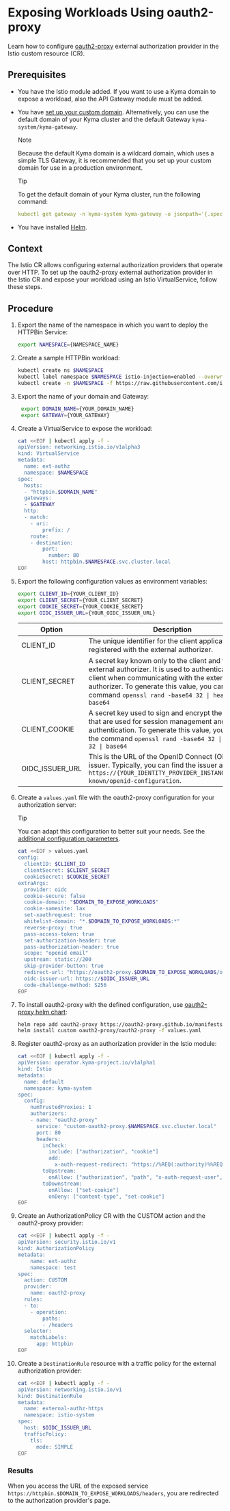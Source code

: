 # Exposing Workloads Using oauth2-proxy

Learn how to configure [oauth2-proxy](https://github.com/oauth2-proxy/manifests/tree/main/helm/oauth2-proxy) external authorization provider in the Istio custom resource (CR).

## Prerequisites
* You have the Istio module added. If you want to use a Kyma domain to expose a workload, also the API Gateway module must be added.
* You have [set up your custom domain](https://kyma-project.io/#/api-gateway/user/tutorials/01-10-setup-custom-domain-for-workload). Alternatively, you can use the default domain of your Kyma cluster and the default Gateway `kyma-system/kyma-gateway`.
  
  > [!NOTE]
  > Because the default Kyma domain is a wildcard domain, which uses a simple TLS Gateway, it is recommended that you set up your custom domain for use in a production environment.

  >[!TIP]
  > To get the default domain of your Kyma cluster, run the following command:
  >```yaml
  >kubectl get gateway -n kyma-system kyma-gateway -o jsonpath='{.spec.servers[0].hosts}'
  >```

* You have installed [Helm](https://helm.sh/docs/intro/install/).

## Context
The Istio CR allows configuring external authorization providers that operate over HTTP. To set up the oauth2-proxy external authorization provider in the Istio CR and expose your workload using an Istio VirtualService, follow these steps.

## Procedure
1. Export the name of the namespace in which you want to deploy the HTTPBin Service:
    ```bash
    export NAMESPACE={NAMESPACE_NAME}
    ```  
2. Create a sample HTTPBin workload:
    ```bash
    kubectl create ns $NAMESPACE
    kubectl label namespace $NAMESPACE istio-injection=enabled --overwrite
    kubectl create -n $NAMESPACE -f https://raw.githubusercontent.com/istio/istio/master/samples/httpbin/httpbin.yaml
    ```
3. Export the name of your domain and Gateway:
   ```bash
    export DOMAIN_NAME={YOUR_DOMAIN_NAME}
    export GATEWAY={YOUR_GATEWAY}
    ```   
4. Create a VirtualService to expose the workload:

    ```bash
    cat <<EOF | kubectl apply -f -
    apiVersion: networking.istio.io/v1alpha3
    kind: VirtualService
    metadata:
      name: ext-authz
      namespace: $NAMESPACE
    spec:
      hosts:
      - "httpbin.$DOMAIN_NAME"
      gateways:
      - $GATEWAY
      http:
      - match:
        - uri:
            prefix: /
        route:
        - destination:
            port:
              number: 80
            host: httpbin.$NAMESPACE.svc.cluster.local
    EOF
    ```

5. Export the following configuration values as environment variables:

    ```bash
    export CLIENT_ID={YOUR_CLIENT_ID}
    export CLIENT_SECRET={YOUR_CLIENT_SECRET}
    export COOKIE_SECRET={YOUR_COOKIE_SECRET}
    export OIDC_ISSUER_URL={YOUR_OIDC_ISSUER_URL}
    ```

    Option | Description |
    ---------|----------|
    CLIENT_ID | 	The unique identifier for the client application that is registered with the external authorizer. |
    CLIENT_SECRET | A secret key known only to the client and the external authorizer. It is used to authenticate the client when communicating with the external authorizer. To generate this value, you can use the command `openssl rand -base64 32 \| head -c 32 \| base64` |
    CLIENT_COOKIE | A secret key used to sign and encrypt the cookies that are used for session management and user authentication. To generate this value, you can use the command `openssl rand -base64 32 \| head -c 32 \| base64` |
    OIDC_ISSUER_URL | This is the URL of the OpenID Connect (OIDC) issuer. Typically, you can find the issuer at `https://{YOUR_IDENTITY_PROVIDER_INSTANCE}/.well-known/openid-configuration`. |

6. Create a `values.yaml` file with the oauth2-proxy configuration for your authorization server:

    >[!TIP]
    > You can adapt this configuration to better suit your needs. See the [additional configuration parameters](https://oauth2-proxy.github.io/oauth2-proxy/configuration/overview/#config-options).

    ```bash
    cat <<EOF > values.yaml
    config:
      clientID: $CLIENT_ID
      clientSecret: $CLIENT_SECRET
      cookieSecret: $COOKIE_SECRET
    extraArgs:
      provider: oidc
      cookie-secure: false
      cookie-domain: "$DOMAIN_TO_EXPOSE_WORKLOADS"
      cookie-samesite: lax
      set-xauthrequest: true
      whitelist-domain: "*.$DOMAIN_TO_EXPOSE_WORKLOADS:*"
      reverse-proxy: true
      pass-access-token: true
      set-authorization-header: true
      pass-authorization-header: true
      scope: "openid email"
      upstream: static://200
      skip-provider-button: true
      redirect-url: "https://oauth2-proxy.$DOMAIN_TO_EXPOSE_WORKLOADS/oauth2/callback"
      oidc-issuer-url: https://$OIDC_ISSUER_URL
      code-challenge-method: S256
    EOF
    ```

7. To install oauth2-proxy with the defined configuration, use [oauth2-proxy helm chart](https://github.com/oauth2-proxy/manifests):

    ```bash
    helm repo add oauth2-proxy https://oauth2-proxy.github.io/manifests
    helm install custom oauth2-proxy/oauth2-proxy -f values.yaml
    ```

8. Register oauth2-proxy as an authorization provider in the Istio module:

    ```bash
    cat <<EOF | kubectl apply -f -
    apiVersion: operator.kyma-project.io/v1alpha1
    kind: Istio
    metadata:
      name: default
      namespace: kyma-system
    spec:
      config:
        numTrustedProxies: 1
        authorizers:
        - name: "oauth2-proxy"
          service: "custom-oauth2-proxy.$NAMESPACE.svc.cluster.local"
          port: 80
          headers:
            inCheck:
              include: ["authorization", "cookie"]
              add:
                x-auth-request-redirect: "https://%REQ(:authority)%%REQ(x-envoy-original-path?:path)%"
            toUpstream:
              onAllow: ["authorization", "path", "x-auth-request-user", "x-auth-request-email", "x-auth-request-access-token"]
            toDownstream:
              onAllow: ["set-cookie"]
              onDeny: ["content-type", "set-cookie"]
    EOF
    ```
9.  Create an AuthorizationPolicy CR with the CUSTOM action and the oauth2-proxy provider:
    ```bash
    cat <<EOF | kubectl apply -f -
    apiVersion: security.istio.io/v1
    kind: AuthorizationPolicy
    metadata:
        name: ext-authz
        namespace: test
    spec:
      action: CUSTOM
      provider:
        name: oauth2-proxy
      rules:
      - to:
        - operation:
            paths:
            - /headers
      selector:
        matchLabels:
          app: httpbin
    EOF
    ```

10. Create a `DestinationRule` resource with a traffic policy for the external authorization provider:
    ```bash
    cat <<EOF | kubectl apply -f -
    apiVersion: networking.istio.io/v1
    kind: DestinationRule
    metadata:
      name: external-authz-https
      namespace: istio-system
    spec:
      host: $OIDC_ISSUER_URL
      trafficPolicy:
        tls:
          mode: SIMPLE
    EOF
    ```


### Results
When you access the URL of the exposed service `https://httpbin.$DOMAIN_TO_EXPOSE_WORKLOADS/headers`, you are redirected to the authorization provider's page.
